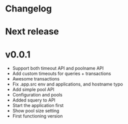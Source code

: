 # Changelog

# Next release

# v0.0.1

- Support both timeout API and poolname API
- Add custom timeouts for queries + transactions
- Awesome transactions
- Fix .app.src env and applications, and hostname typo
- Add simple pool API
- Configuration and pools
- Added squery to API
- Start the application first
- Show pool size setting
- First functioning version

